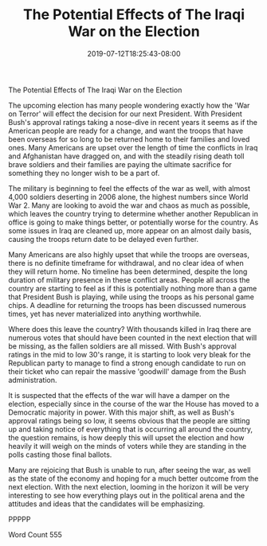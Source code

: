 ﻿---
title: "The Potential Effects of The Iraqi War on the Election"
date: 2019-07-12T18:25:43-08:00
description: "TXT Tips for Web Success"
featured_image: "/images/TXT.jpg"
tags: ["TXT"]
---

The Potential Effects of The Iraqi War on the Election

The upcoming election has many people wondering exactly how the 'War on Terror' will effect the decision for our next President.  With President Bush's approval ratings taking a nose-dive in recent years it seems as if the American people are ready for a change, and want the troops that have been overseas for so long to be returned home to their families and loved ones.  Many Americans are upset over the length of time the conflicts in Iraq and Afghanistan have dragged on, and with the steadily rising death toll brave soldiers and their families are paying the ultimate sacrifice for something they no longer wish to be a part of.  

The military is beginning to feel the effects of the war as well, with almost 4,000 soldiers deserting in 2006 alone, the highest numbers since World War 2.  Many are looking to avoid the war and chaos as much as possible, which leaves the country trying to determine whether another Republican in office is going to make things better, or potentially worse for the country.  As some issues in Iraq are cleaned up, more appear on an almost daily basis, causing the troops return date to be delayed even further.  

Many Americans are also highly upset that while the troops are overseas, there is no definite timeframe for withdrawal, and no clear idea of when they will return home.  No timeline has been determined, despite the long duration of military presence in these conflict areas.  People all across the country are starting to feel as if this is potentially nothing more than a game that President Bush is playing, while using the troops as his personal game chips.  A deadline for returning the troops has been discussed numerous times, yet has never materialized into anything worthwhile. 

Where does this leave the country?  With thousands killed in Iraq there are numerous votes that should have been counted in the next election that will be missing, as the fallen soldiers are all missed.  With Bush's approval ratings in the mid to low 30's range, it is starting to look very bleak for the Republican party to manage to find a strong enough candidate to run on their ticket who can repair the massive 'goodwill' damage from the Bush administration.  

It is suspected that the effects of the war will have a damper on the election, especially since in the course of the war the House has moved to a Democratic majority in power.  With this major shift, as well as Bush's approval ratings being so low, it seems obvious that the people are sitting up and taking notice of everything that is occurring all around the country, the question remains, is how deeply this will upset the election and how heavily it will weigh on the minds of voters while they are standing in the polls casting those final ballots.  

Many are rejoicing that Bush is unable to run, after seeing the war, as well as the state of the economy and hoping for a much better outcome from the next election.  With the next election, looming in the horizon it will be very interesting to see how everything plays out in the political arena and the attitudes and ideas that the candidates will be emphasizing. 

PPPPP

Word Count 555

